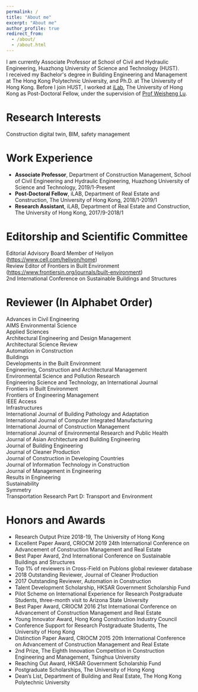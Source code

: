 ```yaml
---
permalink: /
title: "About me"
excerpt: "About me"
author_profile: true
redirect_from: 
  - /about/
  - /about.html
---
```

I am currently Associate Professor at School of Civil and Hydraulic Engineering, Huazhong University of Science and Technology (HUST).<br>
I received my Bachelor's degree in Building Engineering and Management at The Hong Kong Polytechnic University, and Ph.D. at The University of Hong Kong. Before I join HUST, I worked at [iLab](https://fac.arch.hku.hk/iLab/people/), The University of Hong Kong as Post-Doctoral Fellow, under the supervision of [Prof Weisheng Lu](https://www.arch.hku.hk/staff/faculty-office-staff/lu-wilson-w-s/).

# Research Interests
Construction digital twin, BIM, safety management

# Work Experience
* **Associate Professor**, Department of Construction Management, School of Civil Engineering and Hydraulic Engineering, Huazhong University of Science and Technology, 2019/1-Present
* **Post-Doctoral Fellow**, iLAB, Department of Real Estate and Construction, The University of Hong Kong, 2018/1-2019/1
* **Research Assistant**, iLAB, Department of Real Estate and Construction, The University of Hong Kong, 2017/9-2018/1

# Editorship and Scientific Committee
Editorial Advisory Board Member of Heliyon (https://www.cell.com/heliyon/home)  
Review Editor of Frontiers in Built Environment (https://www.frontiersin.org/journals/built-environment)  
2nd International Conference on Sustainable Buildings and Structures  

# Reviewer (In Alphabet Order)
Advances in Civil Engineering  
AIMS Environmental Science  
Applied Sciences  
Architectural Engineering and Design Management  
Architectural Science Review  
Automation in Construction  
Buildings  
Developments in the Built Environment  
Engineering, Construction and Architectural Management  
Environmental Science and Pollution Research  
Engineering Science and Technology, an International Journal  
Frontiers in Built Environment  
Frontiers of Engineering Management  
IEEE Access  
Infrastructures  
International Journal of Building Pathology and Adaptation  
International Journal of Computer Integrated Manufacturing  
International Journal of Construction Management  
International Journal of Environmental Research and Public Health  
Journal of Asian Architecture and Building Engineering  
Journal of Building Engineering  
Journal of Cleaner Production  
Journal of Construction in Developing Countries  
Journal of Information Technology in Construction  
Journal of Management in Engineering  
Results in Engineering  
Sustainability  
Symmetry  
Transportation Research Part D: Transport and Environment  

# Honors and Awards
*	Research Output Prize 2018-19, The University of Hong Kong
*	Excellent Paper Award, CRIOCM 2019 24th International Conference on Advancement of Construction Management and Real Estate
*	Best Paper Award, 2nd International Conference on Sustainable Buildings and Structures
*	Top 1% of reviewers in Cross-Field on Publons global reviewer database
*	2018 Outstanding Reviewer, Journal of Cleaner Production
*	2017 Outstanding Reviewer, Automation in Construction
*	Talent Development Scholarship, HKSAR Government Scholarship Fund
*	Pilot Scheme on International Experience for Research Postgraduate Students, three-month visit to Arizona State University
*	Best Paper Award, CRIOCM 2016 21st International Conference on Advancement of Construction Management and Real Estate
*	Young Innovator Award, Hong Kong Construction Industry Council
*	Conference Support for Research Postgraduate Students, The University of Hong Kong
*	Distinction Paper Award, CRIOCM 2015 20th International Conference on Advancement of Construction Management and Real Estate
*	2nd Prize, The Eighth Innovation Competition in Construction Engineering and Management, Tsinghua University
*	Reaching Out Award, HKSAR Government Scholarship Fund
*	Postgraduate Scholarships, The University of Hong Kong
*	Dean’s List, Department of Building and Real Estate, The Hong Kong Polytechnic University


<!---Activity and Service--->
<!---Experience--->
